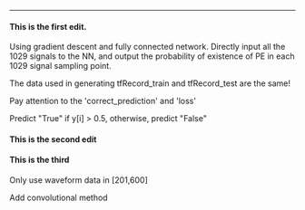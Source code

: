 ***

#### This is the first edit. 

Using gradient descent and fully connected network. 
Directly input all the 1029 signals to the NN, and output the probability of existence of PE in each 1029 signal sampling point. 

The data used in generating tfRecord_train and tfRecord_test are the same! 

Pay attention to the 'correct_prediction' and 'loss'

Predict "True" if y[i] > 0.5, otherwise, predict "False"

#### This is the second edit

#### This is the third 

Only use waveform data in [201,600]

Add convolutional method